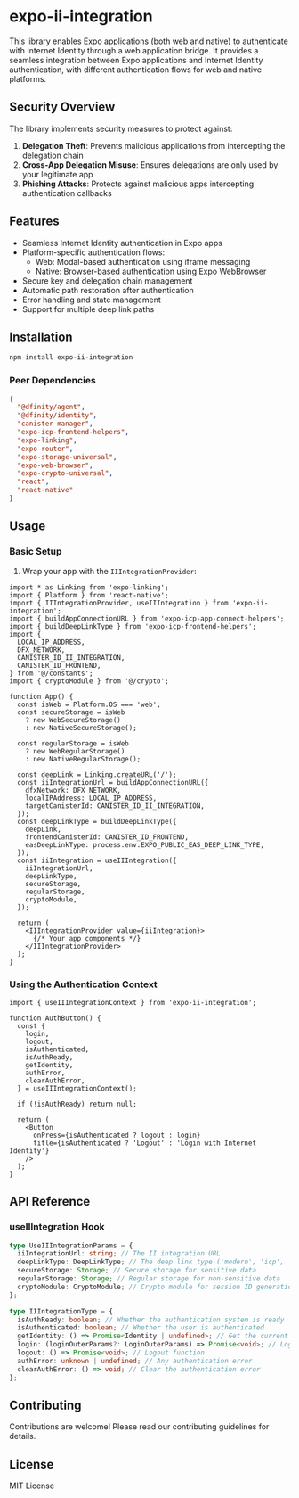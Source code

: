 # expo-ii-integration

This library enables Expo applications (both web and native) to authenticate with Internet Identity through a web application bridge. It provides a seamless integration between Expo applications and Internet Identity authentication, with different authentication flows for web and native platforms.

## Security Overview

The library implements security measures to protect against:

1. **Delegation Theft**: Prevents malicious applications from intercepting the delegation chain
2. **Cross-App Delegation Misuse**: Ensures delegations are only used by your legitimate app
3. **Phishing Attacks**: Protects against malicious apps intercepting authentication callbacks

## Features

- Seamless Internet Identity authentication in Expo apps
- Platform-specific authentication flows:
  - Web: Modal-based authentication using iframe messaging
  - Native: Browser-based authentication using Expo WebBrowser
- Secure key and delegation chain management
- Automatic path restoration after authentication
- Error handling and state management
- Support for multiple deep link paths

## Installation

```bash
npm install expo-ii-integration
```

### Peer Dependencies

```json
{
  "@dfinity/agent",
  "@dfinity/identity",
  "canister-manager",
  "expo-icp-frontend-helpers",
  "expo-linking",
  "expo-router",
  "expo-storage-universal",
  "expo-web-browser",
  "expo-crypto-universal",
  "react",
  "react-native"
}
```

## Usage

### Basic Setup

1. Wrap your app with the `IIIntegrationProvider`:

```tsx
import * as Linking from 'expo-linking';
import { Platform } from 'react-native';
import { IIIntegrationProvider, useIIIntegration } from 'expo-ii-integration';
import { buildAppConnectionURL } from 'expo-icp-app-connect-helpers';
import { buildDeepLinkType } from 'expo-icp-frontend-helpers';
import {
  LOCAL_IP_ADDRESS,
  DFX_NETWORK,
  CANISTER_ID_II_INTEGRATION,
  CANISTER_ID_FRONTEND,
} from '@/constants';
import { cryptoModule } from '@/crypto';

function App() {
  const isWeb = Platform.OS === 'web';
  const secureStorage = isWeb
    ? new WebSecureStorage()
    : new NativeSecureStorage();

  const regularStorage = isWeb
    ? new WebRegularStorage()
    : new NativeRegularStorage();

  const deepLink = Linking.createURL('/');
  const iiIntegrationUrl = buildAppConnectionURL({
    dfxNetwork: DFX_NETWORK,
    localIPAddress: LOCAL_IP_ADDRESS,
    targetCanisterId: CANISTER_ID_II_INTEGRATION,
  });
  const deepLinkType = buildDeepLinkType({
    deepLink,
    frontendCanisterId: CANISTER_ID_FRONTEND,
    easDeepLinkType: process.env.EXPO_PUBLIC_EAS_DEEP_LINK_TYPE,
  });
  const iiIntegration = useIIIntegration({
    iiIntegrationUrl,
    deepLinkType,
    secureStorage,
    regularStorage,
    cryptoModule,
  });

  return (
    <IIIntegrationProvider value={iiIntegration}>
      {/* Your app components */}
    </IIIntegrationProvider>
  );
}
```

### Using the Authentication Context

```tsx
import { useIIIntegrationContext } from 'expo-ii-integration';

function AuthButton() {
  const {
    login,
    logout,
    isAuthenticated,
    isAuthReady,
    getIdentity,
    authError,
    clearAuthError,
  } = useIIIntegrationContext();

  if (!isAuthReady) return null;

  return (
    <Button
      onPress={isAuthenticated ? logout : login}
      title={isAuthenticated ? 'Logout' : 'Login with Internet Identity'}
    />
  );
}
```

## API Reference

### useIIIntegration Hook

```typescript
type UseIIIntegrationParams = {
  iiIntegrationUrl: string; // The II integration URL
  deepLinkType: DeepLinkType; // The deep link type ('modern', 'icp', 'dev-server', 'expo-go', 'legacy')
  secureStorage: Storage; // Secure storage for sensitive data
  regularStorage: Storage; // Regular storage for non-sensitive data
  cryptoModule: CryptoModule; // Crypto module for session ID generation
};

type IIIntegrationType = {
  isAuthReady: boolean; // Whether the authentication system is ready
  isAuthenticated: boolean; // Whether the user is authenticated
  getIdentity: () => Promise<Identity | undefined>; // Get the current identity
  login: (loginOuterParams?: LoginOuterParams) => Promise<void>; // Login function
  logout: () => Promise<void>; // Logout function
  authError: unknown | undefined; // Any authentication error
  clearAuthError: () => void; // Clear the authentication error
};
```

## Contributing

Contributions are welcome! Please read our contributing guidelines for details.

## License

MIT License
